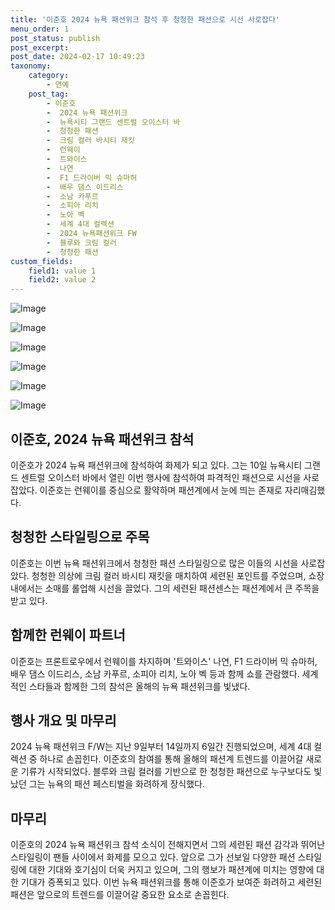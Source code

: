 ```yaml
---
title: '이준호 2024 뉴욕 패션위크 참석 후 청청한 패션으로 시선 사로잡다'
menu_order: 1
post_status: publish
post_excerpt: 
post_date: 2024-02-17 10:49:23
taxonomy:
    category:
        - 연예
    post_tag:
        - 이준호
        -  2024 뉴욕 패션위크
        -  뉴욕시티 그랜드 센트럴 오이스터 바
        -  청청한 패션
        -  크림 컬러 바시티 재킷
        -  런웨이
        -  트와이스
        -  나연
        -  F1 드라이버 믹 슈마허
        -  배우 댐스 이드리스
        -  소남 카푸르
        -  소피아 리치
        -  노아 벡
        -  세계 4대 컬렉션
        -  2024 뉴욕패션위크 FW
        -  블루와 크림 컬러
        -  청청한 패션
custom_fields:
    field1: value 1
    field2: value 2
---
```


![Image](https://mimgnews.pstatic.net/image/433/2024/02/11/0000101423_001_20240211111905596.png?type=w540)

![Image](https://ssl.pstatic.net/mimgnews/image/433/2024/02/11/0000101423_002_20240211111905655.png?type=w540)

![Image](https://mimgnews.pstatic.net/image/433/2024/02/11/0000101423_003_20240211111905708.png?type=w540)

![Image](https://ssl.pstatic.net/mimgnews/image/433/2024/02/11/0000101423_004_20240211111905763.jpg?type=w540)

![Image](https://mimgnews.pstatic.net/image/433/2024/02/11/0000101423_005_20240211111905794.png?type=w540)

![Image](https://ssl.pstatic.net/mimgnews/image/433/2024/02/11/0000101423_006_20240211111905842.png?type=w540)

## 이준호, 2024 뉴욕 패션위크 참석
이준호가 2024 뉴욕 패션위크에 참석하여 화제가 되고 있다. 그는 10일 뉴욕시티 그랜드 센트럴 오이스터 바에서 열린 이번 행사에 참석하여 파격적인 패션으로 시선을 사로잡았다. 이준호는 런웨이를 중심으로 활약하며 패션계에서 눈에 띄는 존재로 자리매김했다.
## 청청한 스타일링으로 주목
이준호는 이번 뉴욕 패션위크에서 청청한 패션 스타일링으로 많은 이들의 시선을 사로잡았다. 청청한 의상에 크림 컬러 바시티 재킷을 매치하여 세련된 포인트를 주었으며, 쇼장 내에서는 소매를 롤업해 시선을 끌었다. 그의 세련된 패션센스는 패션계에서 큰 주목을 받고 있다.
## 함께한 런웨이 파트너
이준호는 프론트로우에서 런웨이를 차지하며 '트와이스' 나연, F1 드라이버 믹 슈마허, 배우 댐스 이드리스, 소남 카푸르, 소피아 리치, 노아 벡 등과 함께 쇼를 관람했다. 세계적인 스타들과 함께한 그의 참석은 올해의 뉴욕 패션위크를 빛냈다.
## 행사 개요 및 마무리
2024 뉴욕 패션위크 F/W는 지난 9일부터 14일까지 6일간 진행되었으며, 세계 4대 컬렉션 중 하나로 손꼽힌다. 이준호의 참여를 통해 올해의 패션계 트렌드를 이끌어갈 새로운 기류가 시작되었다. 블루와 크림 컬러를 기반으로 한 청청한 패션으로 누구보다도 빛났던 그는 뉴욕의 패션 페스티벌을 화려하게 장식했다.
## 마무리
이준호의 2024 뉴욕 패션위크 참석 소식이 전해지면서 그의 세련된 패션 감각과 뛰어난 스타일링이 팬들 사이에서 화제를 모으고 있다. 앞으로 그가 선보일 다양한 패션 스타일링에 대한 기대와 호기심이 더욱 커지고 있으며, 그의 행보가 패션계에 미치는 영향에 대한 기대가 증폭되고 있다. 이번 뉴욕 패션위크를 통해 이준호가 보여준 화려하고 세련된 패션은 앞으로의 트렌드를 이끌어갈 중요한 요소로 손꼽힌다.
